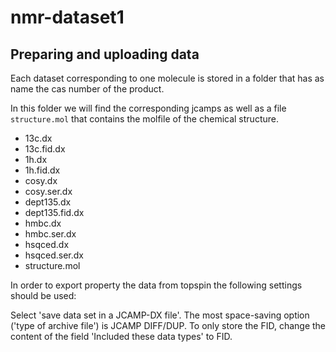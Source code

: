 # nmr-dataset1


## Preparing and uploading data

Each dataset corresponding to one molecule is stored in a folder that has as name the cas number of the product.

In this folder we will find the corresponding jcamps as well as a file `structure.mol` that contains the molfile of the chemical structure.

- 13c.dx
- 13c.fid.dx
- 1h.dx
- 1h.fid.dx
- cosy.dx
- cosy.ser.dx
- dept135.dx
- dept135.fid.dx
- hmbc.dx
- hmbc.ser.dx
- hsqced.dx
- hsqced.ser.dx
- structure.mol

In order to export property the data from topspin the following settings should be used:

Select 'save data set in a JCAMP-DX file'. The most space-saving option ('type of archive file') is JCAMP DIFF/DUP. To only store the FID, change the content of the field 'Included these data types' to FID. 
